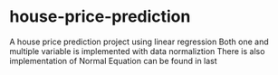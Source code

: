 # house-price-prediction
A house price prediction project using linear regression
Both one and multiple variable is implemented with data normaliztion
There is also implementation of Normal Equation can be found in last
